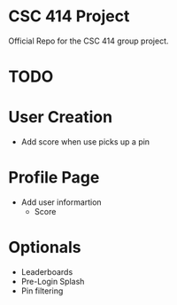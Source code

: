 # CSC 414 Project
Official Repo for the CSC 414 group project.
# TODO

# User Creation
- Add score when use picks up a pin

# Profile Page
- Add user informartion
  - Score
 
 
 # Optionals
- Leaderboards
- Pre-Login Splash 
- Pin filtering
 
 
